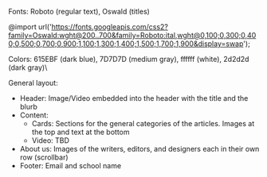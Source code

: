 Fonts: Roboto (regular text), Oswald (titles)

@import url('https://fonts.googleapis.com/css2?family=Oswald:wght@200..700&family=Roboto:ital,wght@0,100;0,300;0,400;0,500;0,700;0,900;1,100;1,300;1,400;1,500;1,700;1,900&display=swap');

Colors: 615EBF (dark blue), 7D7D7D (medium gray), ffffff (white), 2d2d2d (dark gray)\

General layout:

* Header: Image/Video embedded into the header with the title and the blurb
* Content:
    * Cards: Sections for the general categories of the articles. Images at the top and text at the bottom
    * Video: TBD
* About us: Images of the writers, editors, and designers each in their own row (scrollbar)
* Footer: Email and school name